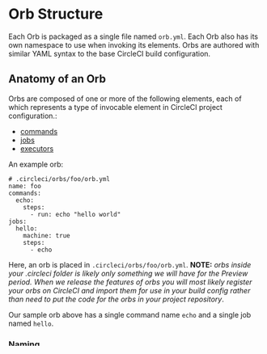 # Orb Structure

Each Orb is packaged as a single file named `orb.yml`. Each Orb also has its 
own namespace to use when invoking its elements. Orbs are authored with similar 
YAML syntax to the base CircleCI build configuration.

## Anatomy of an Orb
Orbs are composed of one or more of the following elements, each of which represents a type of invocable element in CircleCI project configuration.:

* [commands](commands.md)
* [jobs](jobs.md)
* [executors](executors.md)

An example orb:
```
# .circleci/orbs/foo/orb.yml
name: foo
commands:
  echo:
    steps:
      - run: echo "hello world"
jobs:
  hello:
    machine: true
    steps:
      - echo
```

Here, an orb is placed in `.circleci/orbs/foo/orb.yml`. **NOTE:** _orbs inside 
your .circleci folder is likely only something we will have for the Preview 
period. When we release the features of orbs you will most likely register your 
orbs on CircleCI and import them for use in your build config rather than need 
to put the code for the orbs in your project repository_. 

Our sample orb above has a single command name `echo` and a single job named `hello`.

### Naming

Orb, command, job, executor, and parameter names can only contain lowercase letters a-z, digits, and _ and -, and must start with a letter.

### Scoping Considerations in Orb Invocation

An orb `foo` effectively has a namespace called `foo` for use in your build configuration, and everything directly inside an orb is considered local to that orb.

The `/` character is used as the scope delimiter. For instance:
* `foo/bar` would look for `bar` in the `foo` orb.
* `bar` would look for `bar` in the local scope.
